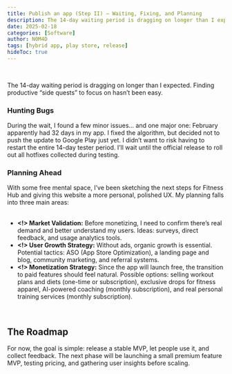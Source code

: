 ```yaml
---
title: Publish an app (Step II) — Waiting, Fixing, and Planning
description: The 14-day waiting period is dragging on longer than I expected. Finding productive “side quests” to focus on hasn’t been easy.
date: 2025-02-18
categories: [Software]
author: N0M4D
tags: [hybrid app, play store, release]
hideToc: true
---
```


<br/>

The 14-day waiting period is dragging on longer than I expected. Finding productive “side quests” to focus on hasn’t been easy.
<br/>

### Hunting Bugs

During the wait, I found a few minor issues… and one major one: February apparently had 32 days in my app. I fixed the algorithm, but decided not to push the update to Google Play just yet. I didn’t want to risk having to restart the entire 14-day tester period. I’ll wait until the official release to roll out all hotfixes collected during testing.
<br/>

### Planning Ahead

With some free mental space, I’ve been sketching the next steps for Fitness Hub and giving this website a more personal, polished UX. My planning falls into three main areas:
<br/><br/>

- **<!> Market Validation:** Before monetizing, I need to confirm there’s real demand and better understand my users. Ideas: surveys, direct feedback, and usage analytics tools.
- **<!> User Growth Strategy:** Without ads, organic growth is essential. Potential tactics: ASO (App Store Optimization), a landing page and blog, community marketing, and referral systems.
- **<!> Monetization Strategy:** Since the app will launch free, the transition to paid features should feel natural. Possible options: selling workout plans and diets (one-time or subscription), exclusive drops for fitness apparel, AI-powered coaching (monthly subscription), and real personal training services (monthly subscription).

<br/>

## The Roadmap

For now, the goal is simple: release a stable MVP, let people use it, and collect feedback. The next phase will be launching a small premium feature MVP, testing pricing, and gathering user insights before scaling.

<br/>
